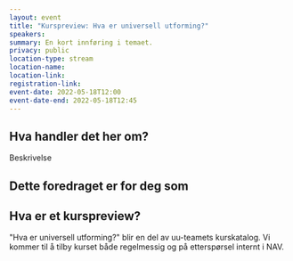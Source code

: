 ```yaml
---
layout: event
title: "Kurspreview: Hva er universell utforming?"
speakers:
summary: En kort innføring i temaet.
privacy: public
location-type: stream
location-name:
location-link:
registration-link:
event-date: 2022-05-18T12:00
event-date-end: 2022-05-18T12:45
---
```

## Hva handler det her om?
Beskrivelse

## Dette foredraget er for deg som

## Hva er et kurspreview?
"Hva er universell utforming?" blir en del av uu-teamets kurskatalog.  Vi kommer til å tilby kurset både regelmessig og på etterspørsel internt i NAV.  
